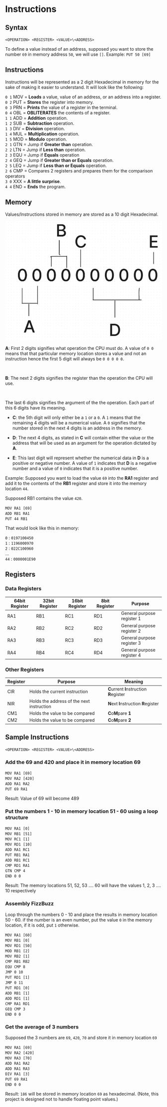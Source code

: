 # Instructions

## Syntax

`<OPERATION> <REGISTER> <VALUE>\<ADDRESS>`

To define a value instead of an address, supposed you want to store the number `69` in memory address `50`, we will use `[]`.
Example: `PUT 50 [69]`
<br>

## Instructions

Instructions will be represented as a 2 digit Hexadecimal in memory for the sake of making it easier to understand. It will look like the following:
<br>

`0 1` MOV = **Loads** a value, value of an address, or an address into a register.<br>
`0 2` PUT = **Stores** the register into memory.<br>
`0 3` PRN = **Prints** the value of a register in the terminal.<br>
`0 4` OBL = **OBLITERATES** the contents of a register.<br>
`1 1` ADD = **Addition** operation.<br>
`1 2` SUB = **Subtraction** operation.<br>
`1 3` DIV = **Division** operation.<br>
`1 4` MUL = **Multiplication** operation.<br>
`1 5` MOD = **Modulo** operation.<br>
`2 1` GTN = Jump if **Greater than** operation. <br>
`2 2` LTN = Jump if **Less than** operation. <br>
`2 3` EQU = Jump if **Equals** operation <br>
`2 4` GEQ = Jump if **Greater than or Equals** operation. <br>
`2 5` LEQ = Jump if **Less than or Equals** operation. <br>
`2 6` CMP = Compares 2 registers and prepares them for the comparison operators <br>
`3 0` XXX = **A little surprise**. <br>
`4 4` END =  **Ends** the program.

## Memory 
Values/Instructions stored in memory are stored as a 10 digit Hexadecimal.

![Diagram](./asssets/bitsExplanation.png)

**A**: First 2 digits signifies what operation the CPU must do. A value of `0 0` means that that particular memory location stores a value and not an instruction hence the first 5 digit will always be `0 0 0 0 0`.

<br>

**B**: The next 2 digits signifies the register than the operation the CPU will use.

<br>

The last 6 digits signifies the argument of the the operation. Each part of this 6 digits have its meaning.

* **C**: the 5th digit will only either be a `1` or a `0`. A `1` means that the remaining 4 digits will be a numerical value. A `0` signifies that the number stored in the next 4 digits is an address in the memory.

* **D**: The next 4 digits, as stated in **C** will contain either the value or the address that will be used as an argument for the operation dictated by **A**.

* **E**: This last digit will represent whether the numerical data in **D** is a positive or negative number. A value of `1` indicates that **D** is a negative number and a value of `0` indicates that it is a positive number.

Example: Supposed you want to load the value `69` into the **RA1** register and add it to the contents of the **RB1** register and store it into the memory location `44`.

Supposed RB1 contains the value `420`.

`MOV RA1 [69]` <br>
`ADD RB1 RA1` <br>
`PUT 44 RB1` <br>

That would look like this in memory:

`0`  : `0197100450`<br>
`1`  : `1196000970`<br>
`2`  : `022C100960`<br>
... <br>
`44` : `0000001E90`<br>


## Registers

### Data Registers
| 64bit Register | 32bit Register  | 16bit Register | 8bit Register | Purpose |
|----------|----------|----------|----------|--------------|
| RA1         |  RB1        |  RC1        |  RD1        |  General purpose register 1        |
| RA2         |  RB2        |  RC2        |  RD2        |  General purpose register 2        |
| RA3         |  RB3        |  RC3        |  RD3        |  General purpose register 3        |
| RA4         |  RB4        |  RC4        |  RD4        |  General purpose register 4        |

### Other Registers
| Register | Purpose | Meaning |
|----------|---------|--------|
|   CIR   | Holds the current instruction   | **C**urrent **I**nstruction **R**egister|
|   NIR   | Holds the address of the next instruction    | **N**ext **I**nstruction **R**egister|
|   CM1   | Holds the value to be compared   | **C**o**M**pare **1**|
|   CM2   | Holds the value to be compared   | **C**o**M**pare **2**|

<!-- |   CIA   | Holds the address of the current instruction   | **C**urrent **I**nstruction **A**ddress |
-->

## Sample Instructions 

`<OPERATION> <REGISTER> <VALUE>\<ADDRESS>`

### Add the 69 and 420 and place it in memory location 69

`MOV RA1 [69]` <br>
`MOV RA2 [420]` <br>
`ADD RA1 RA2` <br>
`PUT 69 RA1` <br>

Result:
Value of 69 will become 489 <br>

### Put the numbers 1 - 10 in memory location 51 - 60 using a loop structure
`MOV RA1 [0]` <br>
`MOV RB1 [51]` <br>
`MOV RC1 [1]` <br>
`MOV RD1 [10]` <br>
`ADD RA1 RC1` <br>
`PUT RB1 RA1` <br>
`ADD RB1 RC1` <br>
`CMP RD1 RA1` <br>
`GTN CMP 4` <br>
`END 0 0` <br>

Result: 
The memory locations 51, 52, 53 .... 60 will have the values 1, 2, 3 .... 10 respectively


### Assembly FizzBuzz
Loop through the numbers 0 - 10 and place the results in memory location 50 - 60. if the number is an even number, put the value `0` in the memory location, if it is odd, put `1` otherwise.

`MOV RA1 [60]`<br>
`MOV RB1 [0]`<br>
`MOV RD1 [50]`<br>
`MOD RB1 [2]`<br>
`MOV RB2 [1]`<br>
`CMP RB1 RB2`<br>
`EQU CMP 8`<br>
`JMP 0 10`<br>
`PUT RD1 [1]` <br>
`JMP 0 11`<br>
`PUT RD1 [0]` <br>
`ADD RB1 [1]`<br>
`ADD RD1 [1]`<br>
`CMP RA1 RD1`<br>
`GEQ CMP 3`<br>
`END 0 0`<br>


### Get the average of 3 numbers
Supposed the 3 numbers are `69`, `420`, `70` and store it in memory location `69`

`MOV RA1 [69]` <br>
`MOV RA2 [420]` <br>
`MOV RA3 [70]` <br>
`ADD RA1 RA2` <br>
`ADD RA1 RA3` <br>
`DIV RA1 [3]` <br>
`PUT 69 RA1` <br>
`END 0 0` <br>

Result: `186` will be stored in memory location `69` as hexadecimal. (Note, this project is designed not to handle floating point values.)